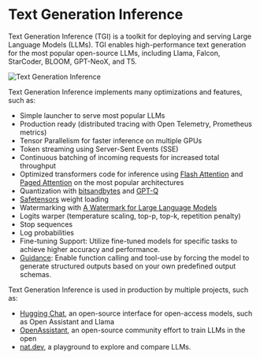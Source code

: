# Text Generation Inference

Text Generation Inference (TGI) is a toolkit for deploying and serving Large Language Models (LLMs). TGI enables high-performance text generation for the most popular open-source LLMs, including Llama, Falcon, StarCoder, BLOOM, GPT-NeoX, and T5.

![Text Generation Inference](https://huggingface.co/datasets/huggingface/documentation-images/resolve/main/TGI.png)

Text Generation Inference implements many optimizations and features, such as:

- Simple launcher to serve most popular LLMs
- Production ready (distributed tracing with Open Telemetry, Prometheus metrics)
- Tensor Parallelism for faster inference on multiple GPUs
- Token streaming using Server-Sent Events (SSE)
- Continuous batching of incoming requests for increased total throughput
- Optimized transformers code for inference using [Flash Attention](https://github.com/HazyResearch/flash-attention) and [Paged Attention](https://github.com/vllm-project/vllm) on the most popular architectures
- Quantization with [bitsandbytes](https://github.com/TimDettmers/bitsandbytes) and [GPT-Q](https://arxiv.org/abs/2210.17323)
- [Safetensors](https://github.com/huggingface/safetensors) weight loading
- Watermarking with [A Watermark for Large Language Models](https://arxiv.org/abs/2301.10226)
- Logits warper (temperature scaling, top-p, top-k, repetition penalty)
- Stop sequences
- Log probabilities
- Fine-tuning Support: Utilize fine-tuned models for specific tasks to achieve higher accuracy and performance.
- [Guidance](conceptual/guidance): Enable function calling and tool-use by forcing the model to generate structured outputs based on your own predefined output schemas.

Text Generation Inference is used in production by multiple projects, such as:

- [Hugging Chat](https://github.com/huggingface/chat-ui), an open-source interface for open-access models, such as Open Assistant and Llama
- [OpenAssistant](https://open-assistant.io/), an open-source community effort to train LLMs in the open
- [nat.dev](http://nat.dev/), a playground to explore and compare LLMs.
